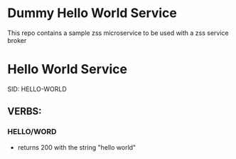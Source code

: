 # Dummy Hello World Service

This repo contains a sample zss microservice to be used with a zss service broker

# Hello World Service

SID: HELLO-WORLD

## VERBS:

### HELLO/WORD

* returns 200 with the string "hello world"
